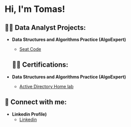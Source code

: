 <h1>Hi, I'm Tomas!</h1>

<h2>👨‍💻 Data Analyst Projects:</h2>

- <b>Data Structures and Algorithms Practice (AlgoExpert)</b>

  - [Seat Code](https://github.com/TomasMontoya1234455667889/Seat-Code-Project/blob/main/README.md)
 
  <h2>👨‍💻 Certifications:</h2>

- <b>Data Structures and Algorithms Practice (AlgoExpert)</b>

  - [Active Directory Home lab](https://github.com/joshmadakor1/Algorithms-Practice)


<h2> 🤳 Connect with me:</h2>

- <b>Linkedin Profile)</b>
  - [Linkedin](https://www.linkedin.com/in/tomas-montoya-359339236?utm_source=share&utm_campaign=share_via&utm_content=profile&utm_medium=android_app)
